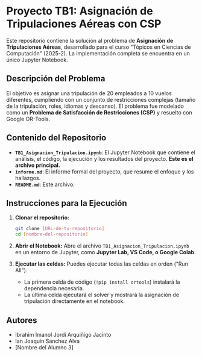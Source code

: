 # Proyecto TB1: Asignación de Tripulaciones Aéreas con CSP

Este repositorio contiene la solución al problema de **Asignación de Tripulaciones Aéreas**, desarrollado para el curso "Tópicos en Ciencias de Computación" (2025-2). La implementación completa se encuentra en un único Jupyter Notebook.

## Descripción del Problema

El objetivo es asignar una tripulación de 20 empleados a 10 vuelos diferentes, cumpliendo con un conjunto de restricciones complejas (tamaño de la tripulación, roles, idiomas y descanso). El problema fue modelado como un **Problema de Satisfacción de Restricciones (CSP)** y resuelto con Google OR-Tools.

## Contenido del Repositorio

- **`TB1_Asignacion_Tripulacion.ipynb`**: El Jupyter Notebook que contiene el análisis, el código, la ejecución y los resultados del proyecto. **Este es el archivo principal.**
- **`informe.md`**: El informe formal del proyecto, que resume el enfoque y los hallazgos.
- **`README.md`**: Este archivo.

## Instrucciones para la Ejecución

1.  **Clonar el repositorio:**
    ```bash
    git clone [URL-de-tu-repositorio]
    cd [nombre-del-repositorio]
    ```

2.  **Abrir el Notebook:**
    Abre el archivo `TB1_Asignacion_Tripulacion.ipynb` en un entorno de Jupyter, como **Jupyter Lab, VS Code, o Google Colab**.

3.  **Ejecutar las celdas:**
    Puedes ejecutar todas las celdas en orden ("Run All").
    - La primera celda de código (`!pip install ortools`) instalará la dependencia necesaria.
    - La última celda ejecutará el solver y mostrará la asignación de tripulación directamente en el notebook.

## Autores

- Ibrahim Imanol Jordi Arquiñigo Jacinto
- Ian Joaquin Sanchez Alva
- [Nombre del Alumno 3]
